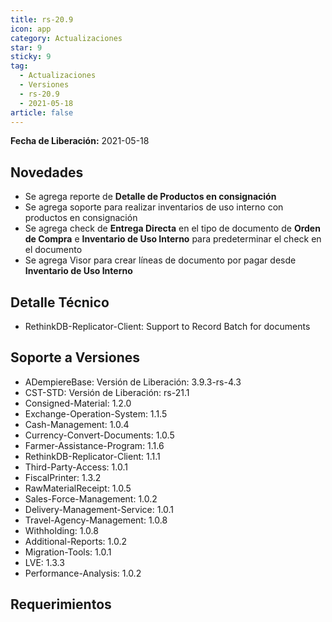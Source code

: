 ```yaml
---
title: rs-20.9
icon: app
category: Actualizaciones
star: 9
sticky: 9
tag:
  - Actualizaciones
  - Versiones
  - rs-20.9
  - 2021-05-18
article: false
---
```


**Fecha de Liberación:** 2021-05-18

## Novedades

- Se agrega reporte de **Detalle de Productos en consignación**
- Se agrega soporte para realizar inventarios de uso interno con productos en consignación
- Se agrega check de **Entrega Directa** en el tipo de documento de **Orden de Compra** e **Inventario de Uso Interno** para predeterminar el check en el documento
- Se agrega Visor para crear líneas de documento por pagar desde **Inventario de Uso Interno**

## Detalle Técnico

- RethinkDB-Replicator-Client: Support to Record Batch for documents

## Soporte a Versiones

- ADempiereBase: Versión de Liberación: 3.9.3-rs-4.3
- CST-STD: Versión de Liberación: rs-21.1
- Consigned-Material: 1.2.0
- Exchange-Operation-System: 1.1.5
- Cash-Management: 1.0.4
- Currency-Convert-Documents: 1.0.5
- Farmer-Assistance-Program: 1.1.6
- RethinkDB-Replicator-Client: 1.1.1
- Third-Party-Access: 1.0.1
- FiscalPrinter: 1.3.2
- RawMaterialReceipt: 1.0.5
- Sales-Force-Management: 1.0.2
- Delivery-Management-Service: 1.0.1
- Travel-Agency-Management: 1.0.8
- Withholding: 1.0.8
- Additional-Reports: 1.0.2
- Migration-Tools: 1.0.1
- LVE: 1.3.3
- Performance-Analysis: 1.0.2

## Requerimientos

